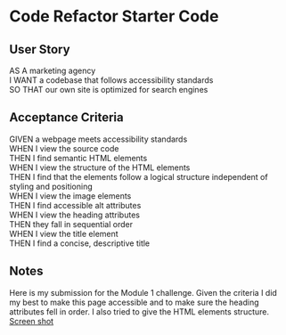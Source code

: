 # Code Refactor Starter Code

## User Story

AS A marketing agency</br>
I WANT a codebase that follows accessibility standards</br>
SO THAT our own site is optimized for search engines

## Acceptance Criteria

GIVEN a webpage meets accessibility standards</br>
WHEN I view the source code</br>
THEN I find semantic HTML elements</br>
WHEN I view the structure of the HTML elements</br>
THEN I find that the elements follow a logical structure independent of styling and positioning</br>
WHEN I view the image elements</br>
THEN I find accessible alt attributes</br>
WHEN I view the heading attributes</br>
THEN they fall in sequential order</br>
WHEN I view the title element</br>
THEN I find a concise, descriptive title

## Notes
Here is my submission for the Module 1 challenge.
Given the criteria I did my best to make this page accessible and to make sure the heading attributes fell in order.  I also tried to give the HTML elements structure.  
[Screen shot](./assets/images/Screen-Shot.png)
